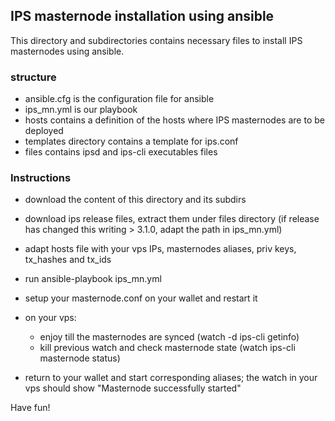 ## IPS masternode installation using ansible

This directory and subdirectories contains necessary files to install IPS masternodes using ansible.


### structure

* ansible.cfg is the configuration file for ansible
* ips_mn.yml is our playbook
* hosts contains a definition of the hosts where IPS masternodes are to be deployed
* templates directory contains a template for ips.conf
* files contains ipsd and ips-cli executables files

### Instructions

* download the content of this directory and its subdirs
* download ips release files, extract them under files directory (if release has changed this writing > 3.1.0, adapt the path in ips_mn.yml)
* adapt hosts file with your vps IPs, masternodes aliases, priv keys, tx_hashes and tx_ids
* run ansible-playbook ips_mn.yml
* setup your masternode.conf on your wallet and restart it

* on your vps:
  * enjoy till the masternodes are synced (watch -d ips-cli getinfo)
  * kill previous watch and check masternode state (watch ips-cli masternode status)
  
* return to your wallet and start corresponding aliases; the watch in your vps should show "Masternode successfully started"

Have fun!
